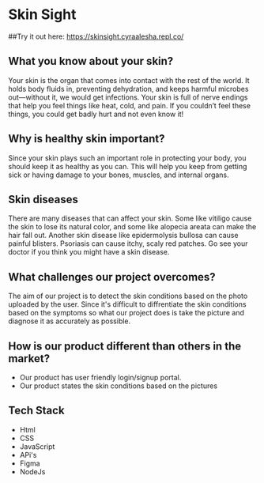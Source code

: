 # Skin Sight

##Try it out here: https://skinsight.cyraalesha.repl.co/

## What you know about your skin?

Your skin is the organ that comes into contact with the rest of the world. It holds body fluids in, preventing dehydration, and keeps harmful microbes out—without it, we would get infections. Your skin is full of nerve endings that help you feel things like heat, cold, and pain. If you couldn’t feel these things, you could get badly hurt and not even know it!

## Why is healthy skin important?

Since your skin plays such an important role in protecting your body, you should keep it as healthy as you can. This will help you keep from getting sick or having damage to your bones, muscles, and internal organs.

## Skin diseases

There are many diseases that can affect your skin. Some like vitiligo cause the skin to lose its natural color, and some like alopecia areata can make the hair fall out. Another skin disease like epidermolysis bullosa can cause painful blisters. Psoriasis can cause itchy, scaly red patches. Go see your doctor if you think you might have a skin disease.

## What challenges our project overcomes?

The aim of our project is to detect the skin conditions based on the photo uploaded by the user. Since it's difficult to diffrentiate the skin conditions based on the symptoms so what our project does is take the picture and diagnose it as accurately as possible.

## How is our product different than others in the market?

- Our product has user friendly login/signup portal.
- Our product states the skin conditions based on the pictures

## Tech Stack

- Html
- CSS
- JavaScript
- APi's
- Figma
- NodeJs
